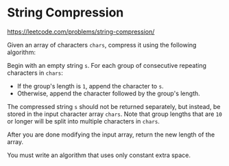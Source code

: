 # String Compression

https://leetcode.com/problems/string-compression/

Given an array of characters `chars`, compress it using the following algorithm:

Begin with an empty string `s`. For each group of consecutive repeating characters in `chars`:

- If the group's length is `1`, append the character to `s`.
- Otherwise, append the character followed by the group's length.

The compressed string `s` should not be returned separately, but instead, be stored in the input character array `chars`. Note that group lengths that are `10` or longer will be split into multiple characters in `chars`.

After you are done modifying the input array, return the new length of the array.

You must write an algorithm that uses only constant extra space.